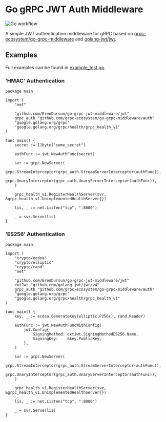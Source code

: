 # Go gRPC JWT Auth Middleware

![Go workflow](https://github.com/ErenDursun/go-grpc-jwt-middleware/actions/workflows/go.yml/badge.svg)

A simple JWT authentication middleware for gRPC based on [grpc-ecosystem/go-grpc-middleware](https://github.com/grpc-ecosystem/go-grpc-middleware) and [golang-jwt/jwt](https://github.com/golang-jwt/jwt).

## Examples

Full examples can be found in [example_test.go](jwt/example_test.go).

### 'HMAC' Authentication
```
package main

import (
	"net"

	"github.com/ErenDursun/go-grpc-jwt-middleware/jwt"
	grpc_auth "github.com/grpc-ecosystem/go-grpc-middleware/auth"
	"google.golang.org/grpc"
	"google.golang.org/grpc/health/grpc_health_v1"
)

func main() {
	secret := []byte("some_secret")

	authFunc := jwt.NewAuthFunc(secret)

	svr := grpc.NewServer(
		grpc.StreamInterceptor(grpc_auth.StreamServerInterceptor(authFunc)),
		grpc.UnaryInterceptor(grpc_auth.UnaryServerInterceptor(authFunc)),
	)

	grpc_health_v1.RegisterHealthServer(svr, &grpc_health_v1.UnimplementedHealthServer{})

	lis, _ := net.Listen("tcp", ":8080")

	_ = svr.Serve(lis)
}
```

### 'ES256' Authentication
```
package main

import (
	"crypto/ecdsa"
	"crypto/elliptic"
	"crypto/rand"
	"net"

	"github.com/ErenDursun/go-grpc-jwt-middleware/jwt"
	extJwt "github.com/golang-jwt/jwt/v4"
	grpc_auth "github.com/grpc-ecosystem/go-grpc-middleware/auth"
	"google.golang.org/grpc"
	"google.golang.org/grpc/health/grpc_health_v1"
)

func main() {
	key, _ := ecdsa.GenerateKey(elliptic.P256(), rand.Reader)

	authFunc := jwt.NewAuthFuncWithConfig(
		jwt.Config{
			SigningMethod: extJwt.SigningMethodES256.Name,
			SigningKey:    &key.PublicKey,
		},
	)

	svr := grpc.NewServer(
		grpc.StreamInterceptor(grpc_auth.StreamServerInterceptor(authFunc)),
		grpc.UnaryInterceptor(grpc_auth.UnaryServerInterceptor(authFunc)),
	)

	grpc_health_v1.RegisterHealthServer(svr, &grpc_health_v1.UnimplementedHealthServer{})

	lis, _ := net.Listen("tcp", ":8080")

	_ = svr.Serve(lis)
}
```
